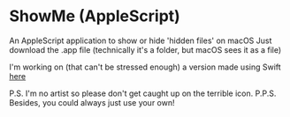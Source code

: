 # ShowMe (AppleScript)
An AppleScript application to show or hide 'hidden files' on macOS
Just download the .app file (technically it's a folder, but macOS sees it as a file)

I'm working on (that can't be stressed enough) a version made using Swift [here](https://github.com/TheCoolBlackCat/ShowMe)

P.S. I'm no artist so please don't get caught up on the terrible icon.
P.P.S. Besides, you could always just use your own!
